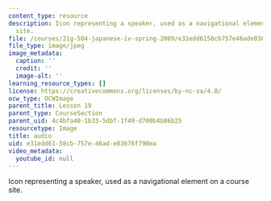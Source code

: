 ```yaml
---
content_type: resource
description: Icon representing a speaker, used as a navigational element on a course
  site.
file: /courses/21g-504-japanese-iv-spring-2009/e31edd6158cb757e46ade03676f790ea_audio.jpg
file_type: image/jpeg
image_metadata:
  caption: ''
  credit: ''
  image-alt: ''
learning_resource_types: []
license: https://creativecommons.org/licenses/by-nc-sa/4.0/
ocw_type: OCWImage
parent_title: Lesson 19
parent_type: CourseSection
parent_uid: 4c4bfa40-1b33-5dbf-1f49-d700b4b86b25
resourcetype: Image
title: audio
uid: e31edd61-58cb-757e-46ad-e03676f790ea
video_metadata:
  youtube_id: null
---
```

Icon representing a speaker, used as a navigational element on a course site.